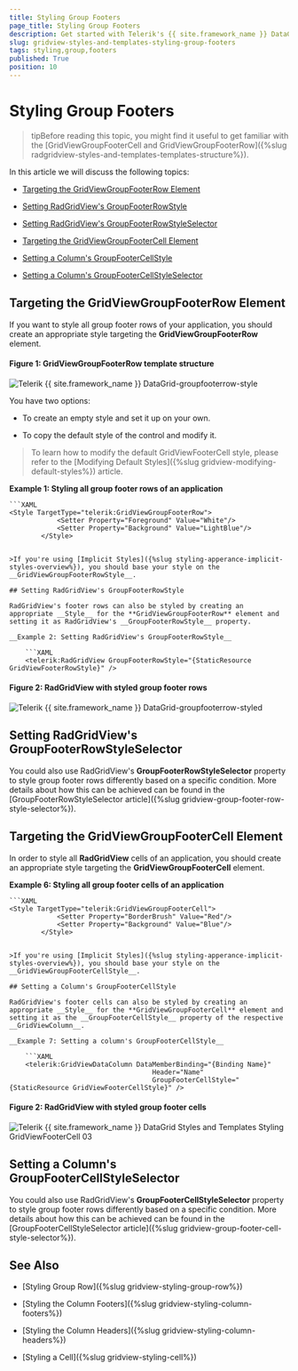 ```yaml
---
title: Styling Group Footers
page_title: Styling Group Footers
description: Get started with Telerik's {{ site.framework_name }} DataGrid and learn how to style the GroupFooterRow element.
slug: gridview-styles-and-templates-styling-group-footers
tags: styling,group,footers
published: True
position: 10
---
```


# Styling Group Footers

>tipBefore reading this topic, you might find it useful to get familiar with the [GridViewGroupFooterCell and GridViewGroupFooterRow]({%slug radgridview-styles-and-templates-templates-structure%}).

In this article we will discuss the following topics:

* [Targeting the GridViewGroupFooterRow Element](#targeting-the-gridviewgroupfooterrow-element)

* [Setting RadGridView's GroupFooterRowStyle](#setting-radgridviews-groupfooterrowstyle)

* [Setting RadGridView's GroupFooterRowStyleSelector](#setting-radgridviews-groupfooterrowstyleselector)

* [Targeting the GridViewGroupFooterCell Element](#targeting-the-gridviewgroupfootercell-element)

* [Setting a Column's GroupFooterCellStyle](#setting-a-columns-groupfootercellstyle)

* [Setting a Column's GroupFooterCellStyleSelector](#setting-a-columns-groupfootercellstyleselector)

## Targeting the GridViewGroupFooterRow Element

If you want to style all group footer rows of your application, you should create an appropriate style targeting the __GridViewGroupFooterRow__ element.

#### __Figure 1: GridViewGroupFooterRow template structure__

![Telerik {{ site.framework_name }} DataGrid-groupfooterrow-style](images/gridview-groupfooterrow-style.png)

You have two options:

* To create an empty style and set it up on your own.

* To copy the default style of the control and modify it.

>To learn how to modify the default GridViewFooterCell style, please refer to the [Modifying Default Styles]({%slug gridview-modifying-default-styles%}) article.

__Example 1: Styling all group footer rows of an application__

	```XAML
	<Style TargetType="telerik:GridViewGroupFooterRow">
	            <Setter Property="Foreground" Value="White"/>
	            <Setter Property="Background" Value="LightBlue"/>
	        </Style>
```

>If you're using [Implicit Styles]({%slug styling-apperance-implicit-styles-overview%}), you should base your style on the __GridViewGroupFooterRowStyle__.

## Setting RadGridView's GroupFooterRowStyle

RadGridView's footer rows can also be styled by creating an appropriate __Style__ for the **GridViewGroupFooterRow** element and setting it as RadGridView's __GroupFooterRowStyle__ property. 

__Example 2: Setting RadGridView's GroupFooterRowStyle__

	```XAML
	<telerik:RadGridView GroupFooterRowStyle="{StaticResource GridViewFooterRowStyle}" />
```

#### __Figure 2: RadGridView with styled group footer rows__

![Telerik {{ site.framework_name }} DataGrid-groupfooterrow-styled](images/gridview-groupfooterrow-styled.png)

## Setting RadGridView's GroupFooterRowStyleSelector

You could also use RadGridView's **GroupFooterRowStyleSelector** property to style group footer rows differently based on a specific condition. More details about how this can be achieved can be found in the [GroupFooterRowStyleSelector article]({%slug gridview-group-footer-row-style-selector%}).

## Targeting the GridViewGroupFooterCell Element

In order to style all __RadGridView__ cells of an application, you should create an appropriate style targeting the __GridViewGroupFooterCell__ element.

__Example 6: Styling all group footer cells of an application__

	```XAML
	<Style TargetType="telerik:GridViewGroupFooterCell">
	            <Setter Property="BorderBrush" Value="Red"/>
	            <Setter Property="Background" Value="Blue"/>
	        </Style>
```

>If you're using [Implicit Styles]({%slug styling-apperance-implicit-styles-overview%}), you should base your style on the __GridViewGroupFooterCellStyle__.

## Setting a Column's GroupFooterCellStyle

RadGridView's footer cells can also be styled by creating an appropriate __Style__ for the **GridViewGroupFooterCell** element and setting it as the __GroupFooterCellStyle__ property of the respective __GridViewColumn__. 

__Example 7: Setting a column's GroupFooterCellStyle__

	```XAML
	<telerik:GridViewDataColumn DataMemberBinding="{Binding Name}"
	                                Header="Name"
	                                GroupFooterCellStyle="{StaticResource GridViewFooterCellStyle}" />
```

#### __Figure 2: RadGridView with styled group footer cells__

![Telerik {{ site.framework_name }} DataGrid Styles and Templates Styling GridViewFooterCell 03](images/RadGridView_Styles_and_Templates_Styling_GridViewFooterCell_03.png)

## Setting a Column's GroupFooterCellStyleSelector

You could also use RadGridView's **GroupFooterCellStyleSelector** property to style group footer rows differently based on a specific condition. More details about how this can be achieved can be found in the [GroupFooterCellStyleSelector article]({%slug gridview-group-footer-cell-style-selector%}).

## See Also

 * [Styling Group Row]({%slug gridview-styling-group-row%})

 * [Styling the Column Footers]({%slug gridview-styling-column-footers%})

 * [Styling the Column Headers]({%slug gridview-styling-column-headers%})

 * [Styling a Cell]({%slug gridview-styling-cell%})

